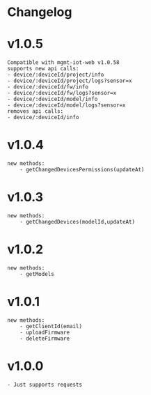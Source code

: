 # Changelog

# v1.0.5
	Compatible with mgmt-iot-web v1.0.58
	supports new api calls:
	- device/:deviceId/project/info
	- device/:deviceId/project/logs?sensor=x
	- device/:deviceId/fw/info
	- device/:deviceId/fw/logs?sensor=x
	- device/:deviceId/model/info
	- device/:deviceId/model/logs?sensor=x
	removes api calls:
	- device/:deviceId/info

# v1.0.4
	new methods:
		- getChangedDevicesPermissions(updateAt)

# v1.0.3
	new methods:
		- getChangedDevices(modelId,updateAt)

# v1.0.2
	new methods:
		- getModels

# v1.0.1
	new methods:
		- getClientId(email)
		- uploadFirmware
		- deleteFirmware

# v1.0.0
	- Just supports requests
